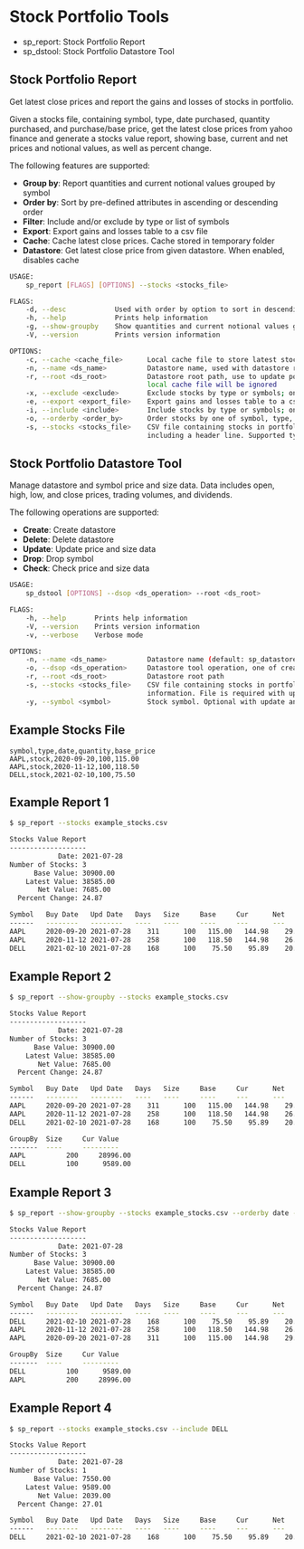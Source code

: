 # Stock Portfolio Tools
- sp_report: Stock Portfolio Report
- sp_dstool: Stock Portfolio Datastore Tool

## Stock Portfolio Report
Get latest close prices and report the gains and losses of stocks in portfolio.

Given a stocks file, containing symbol, type, date purchased, quantity purchased, and purchase/base price,
get the latest close prices from yahoo finance and generate a stocks value report, showing base, current and net prices
and notional values, as well as percent change.

The following features are supported:
- **Group by**: Report quantities and current notional values grouped by symbol
- **Order by**: Sort by pre-defined attributes in ascending or descending order
- **Filter**: Include and/or exclude by type or list of symbols
- **Export**: Export gains and losses table to a csv file
- **Cache**: Cache latest close prices. Cache stored in temporary folder
- **Datastore**: Get latest close price from given datastore. When enabled, disables cache

```bash
USAGE:
    sp_report [FLAGS] [OPTIONS] --stocks <stocks_file>

FLAGS:
    -d, --desc            Used with order by option to sort in descending order
    -h, --help            Prints help information
    -g, --show-groupby    Show quantities and current notional values grouped by symbol
    -V, --version         Prints version information

OPTIONS:
    -c, --cache <cache_file>      Local cache file to store latest stock prices. Ignored when datastore root is specified
    -n, --name <ds_name>          Datastore name, used with datastore root (default: sp_datastore)
    -r, --root <ds_root>          Datastore root path, use to update portfolio latest prices. When specified,
                                  local cache file will be ignored
    -x, --exclude <exclude>       Exclude stocks by type or symbols; one of stock, etf or a comma separated list of symbols
    -e, --export <export_file>    Export gains and losses table to a csv file
    -i, --include <include>       Include stocks by type or symbols; one of stock, etf or a comma separated list of symbols
    -o, --orderby <order_by>      Order stocks by one of symbol, type, date, days, price, net, pct, size or value
    -s, --stocks <stocks_file>    CSV file containing stocks in portfolio, formatted as 'symbol,type,date,quantity,base_price'
                                  including a header line. Supported type values include stock and etf
```

## Stock Portfolio Datastore Tool
Manage datastore and symbol price and size data. Data includes open, high, low, and close prices, trading volumes, and dividends.

The following operations are supported:
- **Create**: Create datastore
- **Delete**: Delete datastore
- **Update**: Update price and size data
- **Drop**: Drop symbol
- **Check**: Check price and size data

```bash
USAGE:
    sp_dstool [OPTIONS] --dsop <ds_operation> --root <ds_root>

FLAGS:
    -h, --help       Prints help information
    -V, --version    Prints version information
    -v, --verbose    Verbose mode

OPTIONS:
    -n, --name <ds_name>          Datastore name (default: sp_datastore)
    -o, --dsop <ds_operation>     Datastore tool operation, one of create, delete, update, drop, check
    -r, --root <ds_root>          Datastore root path
    -s, --stocks <stocks_file>    CSV file containing stocks in portfolio, refer to sp_report --help for more
                                  information. File is required with update operation
    -y, --symbol <symbol>         Stock symbol. Optional with update and check operations. Required with drop symbol operation
```

## Example Stocks File
```csv
symbol,type,date,quantity,base_price
AAPL,stock,2020-09-20,100,115.00
AAPL,stock,2020-11-12,100,118.50
DELL,stock,2021-02-10,100,75.50
```

## Example Report 1
```bash
$ sp_report --stocks example_stocks.csv

Stocks Value Report
-------------------
            Date: 2021-07-28
Number of Stocks: 3
      Base Value: 30900.00
    Latest Value: 38585.00
       Net Value: 7685.00
  Percent Change: 24.87

Symbol   Buy Date   Upd Date   Days   Size     Base     Cur      Net      Pct      Base Value   Cur Value    Net Value 
------   --------   --------   ----   ----     ----     ---      ---      ---      ----------   ---------    --------- 
AAPL     2020-09-20 2021-07-28    311      100   115.00   144.98    29.98    26.07     11500.00     14498.00    2998.00
AAPL     2020-11-12 2021-07-28    258      100   118.50   144.98    26.48    22.35     11850.00     14498.00    2648.00
DELL     2021-02-10 2021-07-28    168      100    75.50    95.89    20.39    27.01      7550.00      9589.00    2039.00
```

## Example Report 2
```bash
$ sp_report --show-groupby --stocks example_stocks.csv

Stocks Value Report
-------------------
            Date: 2021-07-28
Number of Stocks: 3
      Base Value: 30900.00
    Latest Value: 38585.00
       Net Value: 7685.00
  Percent Change: 24.87

Symbol   Buy Date   Upd Date   Days   Size     Base     Cur      Net      Pct      Base Value   Cur Value    Net Value 
------   --------   --------   ----   ----     ----     ---      ---      ---      ----------   ---------    --------- 
AAPL     2020-09-20 2021-07-28    311      100   115.00   144.98    29.98    26.07     11500.00     14498.00    2998.00
AAPL     2020-11-12 2021-07-28    258      100   118.50   144.98    26.48    22.35     11850.00     14498.00    2648.00
DELL     2021-02-10 2021-07-28    168      100    75.50    95.89    20.39    27.01      7550.00      9589.00    2039.00

GroupBy  Size     Cur Value   
-------  ----     ---------   
AAPL          200     28996.00
DELL          100      9589.00
```

## Example Report 3
```bash
$ sp_report --show-groupby --stocks example_stocks.csv --orderby date --desc

Stocks Value Report
-------------------
            Date: 2021-07-28
Number of Stocks: 3
      Base Value: 30900.00
    Latest Value: 38585.00
       Net Value: 7685.00
  Percent Change: 24.87

Symbol   Buy Date   Upd Date   Days   Size     Base     Cur      Net      Pct      Base Value   Cur Value    Net Value 
------   --------   --------   ----   ----     ----     ---      ---      ---      ----------   ---------    --------- 
DELL     2021-02-10 2021-07-28    168      100    75.50    95.89    20.39    27.01      7550.00      9589.00    2039.00
AAPL     2020-11-12 2021-07-28    258      100   118.50   144.98    26.48    22.35     11850.00     14498.00    2648.00
AAPL     2020-09-20 2021-07-28    311      100   115.00   144.98    29.98    26.07     11500.00     14498.00    2998.00

GroupBy  Size     Cur Value   
-------  ----     ---------   
DELL          100      9589.00
AAPL          200     28996.00
```

## Example Report 4
```bash
$ sp_report --stocks example_stocks.csv --include DELL

Stocks Value Report
-------------------
            Date: 2021-07-28
Number of Stocks: 1
      Base Value: 7550.00
    Latest Value: 9589.00
       Net Value: 2039.00
  Percent Change: 27.01

Symbol   Buy Date   Upd Date   Days   Size     Base     Cur      Net      Pct      Base Value   Cur Value    Net Value 
------   --------   --------   ----   ----     ----     ---      ---      ---      ----------   ---------    --------- 
DELL     2021-02-10 2021-07-28    168      100    75.50    95.89    20.39    27.01      7550.00      9589.00    2039.00
```
